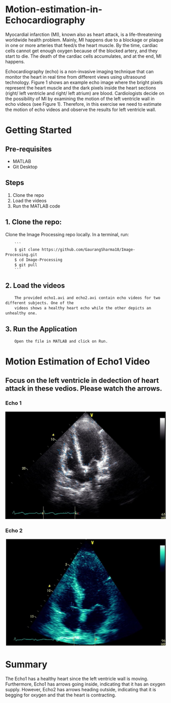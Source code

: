 # Motion-estimation-in-Echocardiography

Myocardial infarction (MI), known also as heart attack, is a life-threatening worldwide health
problem. Mainly, MI happens due to a blockage or plaque in one or more arteries that feed/s the heart
muscle. By the time, cardiac cells cannot get enough oxygen because of the blocked artery, and they
start to die. The death of the cardiac cells accumulates, and at the end, MI happens.

Echocardiography (echo) is a non-invasive imaging technique that can monitor the heart in real time
from different views using ultrasound technology. Figure 1 shows an example echo image where the
bright pixels represent the heart muscle and the dark pixels inside the heart sections (right/ left
ventricle and right/ left atrium) are blood. Cardiologists decide on the possibility of MI by examining
the motion of the left ventricle wall in echo videos (see Figure 1). Therefore, in this exercise we need
to estimate the motion of echo videos and observe the results for left ventricle wall.



# Getting Started

  ## Pre-requisites
  
  * MATLAB
  * Git Desktop

  ## Steps

  1. Clone the repo
  2. Load the videos
  2. Run the MATLAB code

  ## 1. Clone the repo: 
  Clone the Image Processing repo locally. In a terminal, run:   
  
        ```
        $ git clone https://github.com/GaurangSharma18/Image-Processing.git
        $ cd Image-Processing
        $ git pull
        ```
  
  ## 2. Load the videos  
        The provided echo1.avi and echo2.avi contain echo videos for two different subjects. One of the
        videos shows a healthy heart echo while the other depicts an unhealthy one.
        
  ## 3. Run the Application  
        Open the file in MATLAB and click on Run.

# Motion Estimation of Echo1 Video
## Focus on the left ventricle in dedection of heart attack in these vedios. Please watch the arrows.

### Echo 1
<div float="left">
  <img src="assets/images/echo1Motion.jpg"/> 
</div>


### Echo 2
<div float="left">
  <img src="assets/images/echo2Motion.jpg"/> 
</div>


# Summary
The Echo1 has a healthy heart since the left ventricle wall is moving.
Furthermore, Echo1 has arrows going inside, indicating that it has an oxygen supply. However, Echo2 has arrows heading outside, indicating that it is begging for oxygen and that the heart is contracting.
